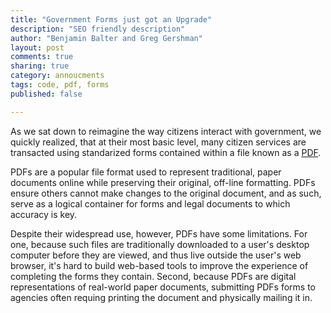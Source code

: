 ```yaml
---
title: "Government Forms just got an Upgrade"
description: "SEO friendly description"
author: "Benjamin Balter and Greg Gershman"
layout: post
comments: true
sharing: true
category: annoucments
tags: code, pdf, forms
published: false

---
```


As we sat down to reimagine the way citizens interact with government, we quickly realized, that at their most basic level, many citizen services are transacted using standarized forms contained within a file known as a  [PDF](http://en.wikipedia.org/wiki/Portable_Document_Format).

PDFs are a popular file format used to represent traditional, paper documents online while preserving their original, off-line formatting. PDFs ensure others cannot make changes to the original document, and as such, serve as a logical container for forms and legal documents to which accuracy is key.

Despite their widespread use, however, PDFs have some limitations. For one, because such files are traditionally downloaded to a user's desktop computer before they are viewed, and thus live outside the user's web browser, it's hard to build web-based tools to improve the experience of completing the forms they contain. Second, because PDFs are digital representations of real-world paper documents, submitting PDFs forms to agencies often requing printing the document and physically mailing it in.
